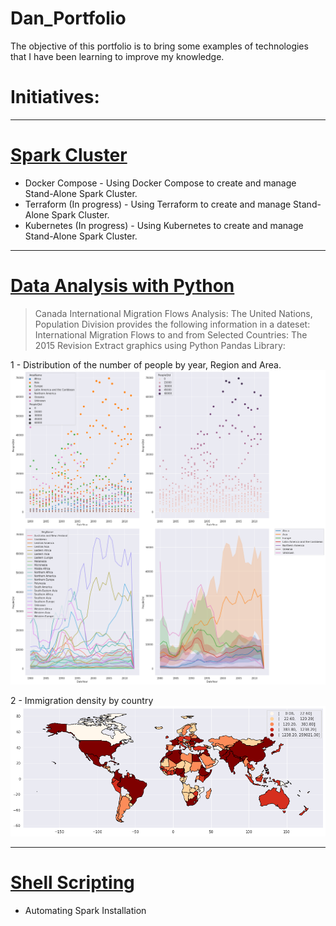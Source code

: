 # Dan_Portfolio
The objective of this portfolio is to bring some examples of technologies that I have been learning to improve my knowledge.

# Initiatives:
----------- 

# [Spark Cluster](https://github.com/DaniloNunesMelo/Dan_Portfolio_Code/tree/master/spark-cluster)
* Docker Compose - Using Docker Compose to create and manage Stand-Alone Spark Cluster.
* Terraform (In progress) - Using Terraform to create and manage Stand-Alone Spark Cluster.
* Kubernetes (In progress) - Using Kubernetes to create and manage Stand-Alone Spark Cluster.

----------- 
# [Data Analysis with Python](https://github.com/DaniloNunesMelo/Dan_Portfolio_Code/tree/master/python-data-analysis)

> Canada International Migration Flows Analysis:
The United Nations, Population Division provides the following information in a dateset:
International Migration Flows to and from Selected Countries: The 2015 Revision
Extract graphics using Python Pandas Library: 

1 - Distribution of the number of people by year, Region and Area. 
![QTD People](https://github.com/DaniloNunesMelo/Dan_Portfolio_Code/blob/master/python-data-analysis/Inter-Migr-Flows/YearArea.png?raw=true)

2 - Immigration density by country
![Map 2013](https://github.com/DaniloNunesMelo/Dan_Portfolio_Code/blob/master/python-data-analysis/Inter-Migr-Flows/Map2013.png?raw=true)


----------- 
# [Shell Scripting](https://github.com/DaniloNunesMelo/Dan_Portfolio_Code/tree/master/shell-scripting)
* Automating Spark Installation
